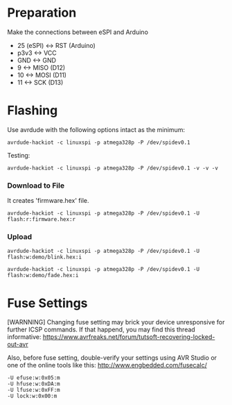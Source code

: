 Preparation
=
Make the connections between eSPI and Arduino
- 25 (eSPI) <-> RST (Arduino)
- p3v3 <-> VCC
- GND <-> GND
- 9 <-> MISO (D12)
- 10 <-> MOSI (D11)
- 11 <-> SCK (D13)

Flashing
=
Use avrdude with the following options intact as the minimum:

    avrdude-hackiot -c linuxspi -p atmega328p -P /dev/spidev0.1

Testing:

    avrdude-hackiot -c linuxspi -p atmega328p -P /dev/spidev0.1 -v -v -v


### Download to File
It creates 'firmware.hex' file.

    avrdude-hackiot -c linuxspi -p atmega328p -P /dev/spidev0.1 -U flash:r:firmware.hex:r

### Upload

    avrdude-hackiot -c linuxspi -p atmega328p -P /dev/spidev0.1 -U flash:w:demo/blink.hex:i

    avrdude-hackiot -c linuxspi -p atmega328p -P /dev/spidev0.1 -U flash:w:demo/fade.hex:i

Fuse Settings
=
[WARNNING] Changing fuse setting may brick your device unresponsive for further ICSP commands.
If that happend, you may find this thread informative: https://www.avrfreaks.net/forum/tutsoft-recovering-locked-out-avr

Also, before fuse setting, double-verify your settings using AVR Studio or one of the online tools like this: http://www.engbedded.com/fusecalc/

    -U efuse:w:0x05:m
    -U hfuse:w:0xDA:m
    -U lfuse:w:0xFF:m
    -U lock:w:0x00:m
